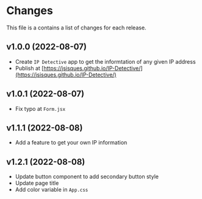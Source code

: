 # Changes

This file is a contains a list of changes for each release.

## v1.0.0 (2022-08-07)

* Create `IP Detective` app to get the informtation of any given IP address
* Publish at [https://jsisques.github.io/IP-Detective/](https://jsisques.github.io/IP-Detective/)

## v1.0.1 (2022-08-07)

* Fix typo at `Form.jsx`

## v1.1.1 (2022-08-08)

* Add a feature to get your own IP information

## v1.2.1 (2022-08-08)

* Update button component to add secondary button style
* Update page title
* Add color variable in `App.css`